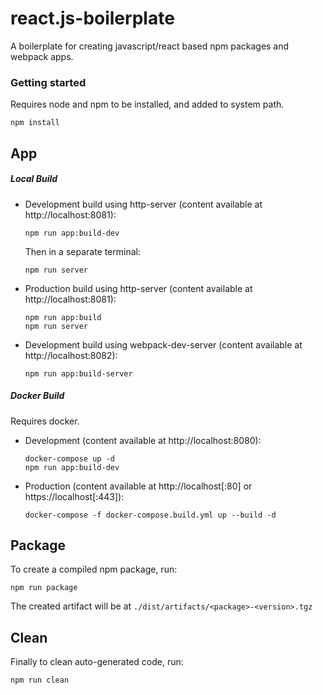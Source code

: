 # react.js-boilerplate

A boilerplate for creating javascript/react based npm packages and webpack apps.

### Getting started

Requires node and npm to be installed, and added to system path.

```
npm install
```

## App

##### Local Build

* Development build using http-server (content available at http://localhost:8081):

    ```
    npm run app:build-dev
    ```
    
    Then in a separate terminal:
    
    ```
    npm run server
    ```

* Production build using http-server (content available at http://localhost:8081):
    
    ```
    npm run app:build
    npm run server
    ```

* Development build using webpack-dev-server (content available at http://localhost:8082):

    ```
    npm run app:build-server
    ```

##### Docker Build

Requires docker.

* Development (content available at http://localhost:8080):

    ```
    docker-compose up -d
    npm run app:build-dev
    ```

* Production (content available at http://localhost[:80] or https://localhost[:443]):

    ```
    docker-compose -f docker-compose.build.yml up --build -d
    ```

## Package

To create a compiled npm package, run:

```
npm run package
```

The created artifact will be at `./dist/artifacts/<package>-<version>.tgz`

## Clean

Finally to clean auto-generated code, run:

```
npm run clean
```
